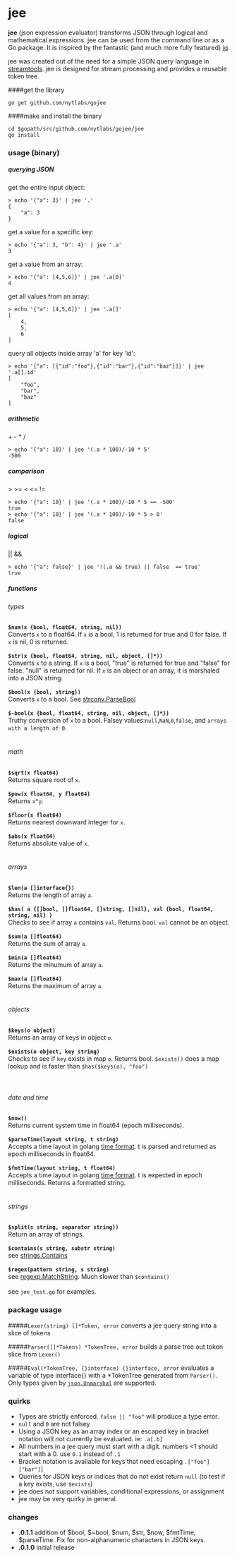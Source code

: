 # jee 
**jee** (json expression evaluator) transforms JSON  through logical and mathematical expressions. jee can be used from the command line or as a Go package. It is inspired by the fantastic (and much more fully featured) [jq]("http://stedolan.github.io/jq/"). 

jee was created out of the need for a simple JSON query language in [streamtools]("https://github.com/nytlabs/streamtools/"). jee is designed for stream processing and provides a reusable token tree. 

####get the library

    go get github.com/nytlabs/gojee

####make and install the binary

    cd $gopath/src/github.com/nytlabs/gojee/jee
    go install


### usage (binary)
##### querying JSON

get the entire input object:

    > echo '{"a": 3}' | jee '.'
    {
        "a": 3
    }

get a value for a specific key:

    > echo '{"a": 3, "b": 4}' | jee '.a'
    3

get a value from an array:

    > echo '{"a": [4,5,6]}' | jee '.a[0]'
    4

get all values from an array:

    > echo '{"a": [4,5,6]}' | jee '.a[]'
    [
        4,
        5,
        6
    ]

query all objects inside array 'a' for key 'id':

    > echo '{"a": [{"id":"foo"},{"id":"bar"},{"id":"baz"}]}' | jee '.a[].id'
    [
        "foo",
        "bar",
        "baz"
    ]


##### arithmetic 
\+ - * /

    > echo '{"a": 10}' | jee '(.a * 100)/-10 * 5'
    -500
    
##### comparison 
\> >= < <= !=

    > echo '{"a": 10}' | jee '(.a * 100)/-10 * 5 == -500'
    true
    > echo '{"a": 10}' | jee '(.a * 100)/-10 * 5 > 0'
    false

##### logical
|| &&
    
    > echo '{"a": false}' | jee '!(.a && true) || false  == true'
    true
    
##### functions

###### types

**`$num(x {bool, float64, string, nil})`**
<br />
Converts `x` to a float64. If `x` is a bool, 1 is returned for true and 0 for false. If `x` is nil, 0 is returned. 
<br /><br />
**`$str(x {bool, float64, string, nil, object, []*))`**
<br />
Converts `x` to a string. If `x` is a bool, "true" is returned for true and "false" for false. "null" is returned for nil. If `x` is an object or an array, it is marshaled into a JSON string. 
<br /><br />
**`$bool(x {bool, string})`**
<br />
Converts `x` to a bool. See [strconv.ParseBool](http://golang.org/pkg/strconv/#ParseBool)
<br /><br />
**`$~bool(x {bool, float64, string, nil, object, []*})`**
<br />
Truthy conversion of `x` to a bool. Falsey values:`null`,`NaN`,`0`,`false`, and `arrays with a length of 0`. 
<br /><br />
###### math

**`$sqrt(x float64)`**
<br />
Returns square root of `x`.
<br /><br />
**`$pow(x float64, y float64)`**
<br />
Returns `x`^`y`.
<br /><br />
**`$floor(x float64)`**
<br />
Returns nearest downward integer for `x`.
<br /><br />
**`$abs(x float64)`**
<br />
Returns absolute value of `x`.
<br /><br />
###### arrays

**`$len(a []interface{})`**
<br />
Returns the length of array `a`. 
<br /><br />
**`$has( a {[]bool, []float64, []string, []nil}, val {bool, float64, string, nil} )`**
<br />
Checks to see if array `a` contains `val`. Returns bool. `val` cannot be an object.
<br /><br />
**`$sum(a []float64)`**
<br />
Returns the sum of array `a`.
<br /><br />
**`$min(a []float64)`**
<br />
Returns the minumum of array `a`.
<br /><br />
**`$max(a []float64)`**
<br />
Returns the maximum of array `a`.
<br /><br />
###### objects

**`$keys(o object)`**
<br />
Returns an array of keys in object `o`.
<br /><br />
**`$exists(o object, key string)`**
<br />
Checks to see if `key` exists in map `o`. Returns bool. `$exists()` does a map lookup and is faster than `$has($keys(o), "foo")`
<br /><br /><br />
###### date and time

**`$now()`**
<br />
Returns current system time in float64 (epoch milliseconds).
<br /><br />
**`$parseTime(layout string, t string)`**
<br />
Accepts a time layout in golang [time format](http://golang.org/pkg/time/#pkg-constants). t is parsed and returned as epoch milliseconds in float64.
<br /><br />
**`$fmtTime(layout string, t float64)`**
<br />
Accepts a time layout in golang [time format](http://golang.org/pkg/time/#pkg-constants). t is expected in epoch milliseconds. Returns a formatted string. 
<br /><br />
###### strings

**`$split(s string, separator string})`**
<br />
Return an array of strings. 
<br /><br />
**`$contains(s string, substr string)`**
<br />
see [strings.Contains](http://golang.org/pkg/strings/#Contains)
<br /><br />
**`$regex(pattern string, s string)`**
<br />
see [regexp.MatchString](http://golang.org/pkg/regexp/#MatchString). Much slower than `$contains()`
<br /><br />
see `jee_test.go` for examples.

### package usage
#####`Lexer(string) []*Token, error`
converts a jee query string into a slice of tokens

#####`Parser([]*Tokens) *TokenTree, error`
builds a parse tree out token slice from `Lexer()`

#####`Eval(*TokenTree, {}interface) {}interface, error`
evaluates a variable of type interface{} with a *TokenTree generated from `Parser()`. Only types given by [`json.Unmarshal`]("http://golang.org/pkg/encoding/json/#Unmarshal") are supported.

### quirks
* Types are strictly enforced. `false || "foo"` will produce a type error.
* `null` and `0` are not falsey
* Using a JSON key as an array index or an escaped key in bracket notation will not currently be evaluated. ie: `.a[.b]`
* All numbers in a jee query must start with a digit. numbers <1 should start with a 0. use `0.1` instead of `.1`
* Bracket notation is available for keys that need escaping `.["foo"]["bar"]`]
* Queries for JSON keys or indices that do not exist return `null` (to test if a key exists, use `$exists`)
* jee does not support variables, conditional expressions, or assignment 
* jee may be very quirky in general.

### changes
- **.0.1.1** addition of $bool, $~bool, $num, $str, $now, $fmtTime, $parseTime. Fix for non-alphanumeric characters in JSON keys. 
- **.0.1.0** initial release
